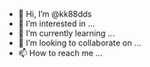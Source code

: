 - 👋 Hi, I’m @kk88dds
- 👀 I’m interested in ...
- 🌱 I’m currently learning ...
- 💞️ I’m looking to collaborate on ...
- 📫 How to reach me ...

<!---
kk88dds/kk88dds is a ✨ special ✨ repository because its `README.md` (this file) appears on your GitHub profile.
You can click the Preview link to take a look at your changes.
--->
